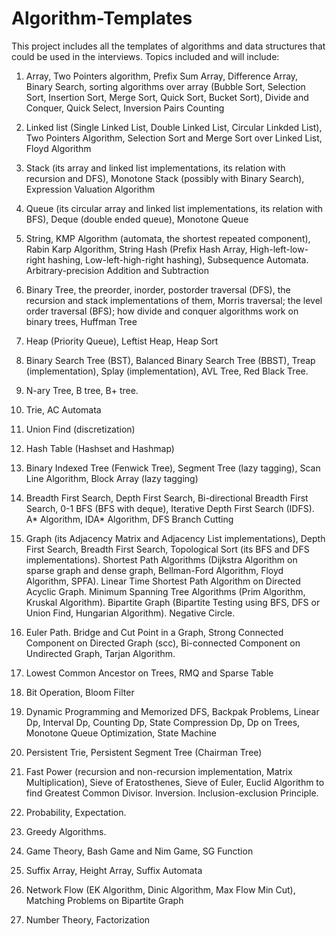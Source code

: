 # Algorithm-Templates
This project includes all the templates of algorithms and data structures that could be used in the interviews.
Topics included and will include:

1. Array, Two Pointers algorithm, Prefix Sum Array, Difference Array, Binary Search, sorting algorithms over array (Bubble Sort, Selection Sort, Insertion Sort, Merge Sort, Quick Sort, Bucket Sort), Divide and Conquer, Quick Select, Inversion Pairs Counting

2. Linked list (Single Linked List, Double Linked List, Circular Linkded List), Two Pointers Algorithm, Selection Sort and Merge Sort over Linked List, Floyd Algorithm

3. Stack (its array and linked list implementations, its relation with recursion and DFS), Monotone Stack (possibly with Binary Search), Expression Valuation Algorithm

4. Queue (its circular array and linked list implementations, its relation with BFS), Deque (double ended queue), Monotone Queue

5. String, KMP Algorithm (automata, the shortest repeated component), Rabin Karp Algorithm, String Hash (Prefix Hash Array, High-left-low-right hashing, Low-left-high-right hashing), Subsequence Automata. Arbitrary-precision Addition and Subtraction

6. Binary Tree, the preorder, inorder, postorder traversal (DFS), the recursion and stack implementations of them, Morris traversal; the level order traversal (BFS); how divide and conquer algorithms work on binary trees, Huffman Tree

7. Heap (Priority Queue), Leftist Heap, Heap Sort

8. Binary Search Tree (BST), Balanced Binary Search Tree (BBST), Treap (implementation), Splay (implementation), AVL Tree, Red Black Tree.  

9. N-ary Tree, B tree, B+ tree.

10. Trie, AC Automata

11. Union Find (discretization)

12. Hash Table (Hashset and Hashmap)

13. Binary Indexed Tree (Fenwick Tree), Segment Tree (lazy tagging), Scan Line Algorithm, Block Array (lazy tagging)

14. Breadth First Search, Depth First Search, Bi-directional Breadth First Search, 0-1 BFS (BFS with deque), Iterative Depth First Search (IDFS). A* Algorithm, IDA* Algorithm, DFS Branch Cutting

15. Graph (its Adjacency Matrix and Adjacency List implementations), Depth First Search, Breadth First Search, Topological Sort (its BFS and DFS implementations). Shortest Path Algorithms (Dijkstra Algorithm on sparse graph and dense graph, Bellman-Ford Algorithm, Floyd Algorithm, SPFA). Linear Time Shortest Path Algorithm on Directed Acyclic Graph. Minimum Spanning Tree Algorithms (Prim Algorithm, Kruskal Algorithm). Bipartite Graph (Bipartite Testing using BFS, DFS or Union Find, Hungarian Algorithm). Negative Circle.

16. Euler Path. Bridge and Cut Point in a Graph, Strong Connected Component on Directed Graph (scc), Bi-connected Component on Undirected Graph, Tarjan Algorithm.

17. Lowest Common Ancestor on Trees, RMQ and Sparse Table

18. Bit Operation, Bloom Filter

19. Dynamic Programming and Memorized DFS, Backpak Problems, Linear Dp, Interval Dp, Counting Dp, State Compression Dp, Dp on Trees, Monotone Queue Optimization, State Machine

20. Persistent Trie, Persistent Segment Tree (Chairman Tree)

21. Fast Power (recursion and non-recursion implementation, Matrix Multiplication), Sieve of Eratosthenes, Sieve of Euler, Euclid Algorithm to find Greatest Common Divisor. Inversion. Inclusion-exclusion Principle.

22. Probability, Expectation.

23. Greedy Algorithms.

24. Game Theory, Bash Game and Nim Game, SG Function

25. Suffix Array, Height Array, Suffix Automata

26. Network Flow (EK Algorithm, Dinic Algorithm, Max Flow Min Cut), Matching Problems on Bipartite Graph

27. Number Theory, Factorization
